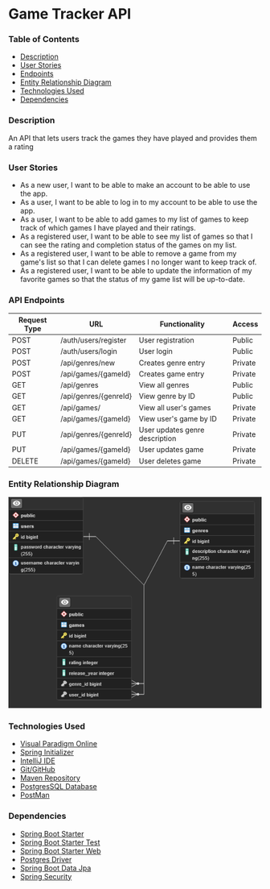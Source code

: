 # Game Tracker API

### Table of Contents
- [Description](#description)
- [User Stories](#user-stories)
- [Endpoints](#api-endpoints)
- [Entity Relationship Diagram](#entity-relationship-diagram)
- [Technologies Used](#technologies-used)
- [Dependencies](#dependencies)

### Description
An API that lets users track the games they have played and provides them a rating

### User Stories

- As a new user, I want to be able to make an account to be able to use the app.
- As a user, I want to be able to log in to my account to be able to use the app.
- As a user, I want to be able to add games to my list of games to keep track of which games I have played and their
  ratings.
- As a registered user, I want to be able to see my list of games so that I can see the rating and completion status of
  the games on my list.
- As a registered user, I want to be able to remove a game from my game's list so that I can delete games I no longer
  want to keep track of.
- As a registered user, I want to be able to update the information of my favorite games so that the status of my game
  list will be up-to-date.

### API Endpoints

| Request Type | URL                   | Functionality                  | Access  |
|--------------|-----------------------|--------------------------------|---------|
| POST         | /auth/users/register  | User registration              | Public  |
| POST         | /auth/users/login     | User login                     | Public  |
| POST         | /api/genres/new       | Creates genre entry            | Private |
| POST         | /api/games/{gameId}   | Creates game entry             | Private |
| GET          | /api/genres           | View all genres                | Public  |
| GET          | /api/genres/{genreId} | View genre by ID               | Public  |
| GET          | /api/games/           | View all user's games          | Private |
| GET          | /api/games/{gameId}   | View user's game by ID         | Private |
| PUT          | /api/genres/{genreId} | User updates genre description | Private |
| PUT          | /api/games/{gameId}   | User updates game              | Private |
| DELETE       | /api/games/{gameId}   | User deletes game              | Private |

### Entity Relationship Diagram
![Database-ERD.png](documentation%2FDatabase-ERD.png)

### Technologies Used

- [Visual Paradigm Online](https://online.visual-paradigm.com/)
- [Spring Initializer](https://start.spring.io/)
- [IntelliJ IDE](https://www.jetbrains.com/idea/)
- [Git/GitHub](https://github.com/)
- [Maven Repository](https://mvnrepository.com/)
- [PostgresSQL Database](https://www.postgresql.org/)
- [PostMan](https://www.postman.com/)

### Dependencies
- [Spring Boot Starter](https://mvnrepository.com/artifact/org.springframework.boot/spring-boot-starter/3.0.6)  
- [Spring Boot Starter Test](https://mvnrepository.com/artifact/org.springframework.boot/spring-boot-starter-test/3.0.6)  
- [Spring Boot Starter Web](https://mvnrepository.com/artifact/org.springframework.boot/spring-boot-starter-web/3.0.5)  
- [Postgres Driver](https://mvnrepository.com/artifact/org.postgresql/postgresql/42.6.0)  
- [Spring Boot Data Jpa](https://mvnrepository.com/artifact/org.springframework.boot/spring-boot-starter-data-jpa/3.0.6)  
- [Spring Security](https://mvnrepository.com/artifact/org.springframework.boot/spring-boot-starter-security)
